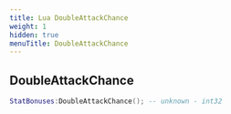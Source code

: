 ```yaml
---
title: Lua DoubleAttackChance
weight: 1
hidden: true
menuTitle: DoubleAttackChance
---
```

## DoubleAttackChance
```lua
StatBonuses:DoubleAttackChance(); -- unknown - int32
```